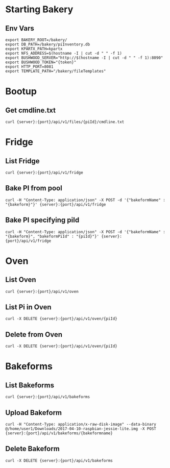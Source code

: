 # Starting Bakery
## Env Vars
```
export BAKERY_ROOT=/bakery/
export DB_PATH=/bakery/piInventory.db
export KPARTX_PATH=kpartx
export NFS_ADDRESS=$(hostname -I | cut -d " " -f 1)
export BUSHWOOD_SERVER="http://$(hostname -I | cut -d " " -f 1):8090"
export BUSHWOOD_TOKEN="{token}"
export HTTP_PORT=8081
export TEMPLATE_PATH="/bakery/fileTemplates"
```

# Bootup
## Get cmdline.txt
```
curl {server}:{port}/api/v1/files/{piId}/cmdline.txt
```

# Fridge
## List Fridge
```
curl {server}:{port}/api/v1/fridge
```
## Bake PI from pool
```
curl -H "Content-Type: application/json" -X POST -d '{"bakeformName" : "{bakeform}"}' {server}:{port}/api/v1/fridge
```
## Bake PI specifying piId
```
curl -H "Content-Type: application/json" -X POST -d '{"bakeformName" : "{bakeform}", "bakeformPiId" : "{piId}"}' {server}:{port}/api/v1/fridge
```

# Oven
## List Oven
```
curl {server}:{port}/api/v1/oven
```
## List Pi in Oven
```
curl -X DELETE {server}:{port}/api/v1/oven/{piId}
```
## Delete from Oven
```
curl -X DELETE {server}:{port}/api/v1/oven/{piId}
```

# Bakeforms
## List Bakeforms
```
curl {server}:{port}/api/v1/bakeforms
```
## Upload Bakeform
```
curl -H "Content-Type: application/x-raw-disk-image" --data-binary @/home/user1/Downloads/2017-04-10-raspbian-jessie-lite.img -X POST {server}:{port}/api/v1/bakeforms/{bakeformname}
```
## Delete Bakeform
```
curl -X DELETE {server}:{port}/api/v1/bakeforms
```
